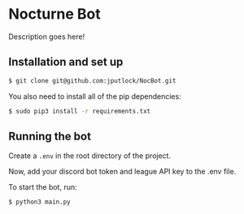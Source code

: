 Nocturne Bot
======
Description goes here!

## Installation and set up
```bash
$ git clone git@github.com:jputlock/NocBot.git
```

You also need to install all of the pip dependencies:
```bash
$ sudo pip3 install -r requirements.txt
```

## Running the bot
Create a `.env` in the root directory of the project.

Now, add your discord bot token and league API key to the .env file.

To start the bot, run:
```bash
$ python3 main.py
```